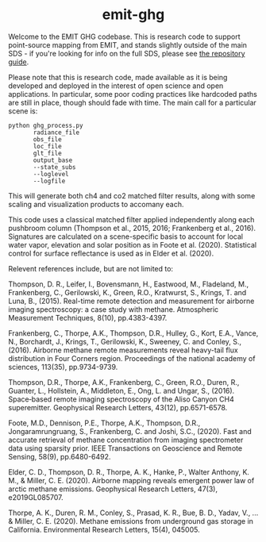 <h1 align="center"> emit-ghg </h1>

Welcome to the EMIT GHG codebase.  This is research code to support point-source mapping from EMIT, and stands slightly outside of the main SDS - if you're looking for info on the full SDS, please see [the repository guide](https://github.jpl.nasa.gov/emit-sds/emit-main/wiki/Repository-Guide).

Please note that this is research code, made available as it is being developed and deployed in the interest of open science and open applications.  In particular, some poor coding practices like hardcoded paths are still in place, though should fade with time.  The main call for a particular scene is:

```
python ghg_process.py 
       radiance_file
       obs_file
       loc_file
       glt_file
       output_base
       --state_subs  
       --loglevel
       --logfile
```

This will generate both ch4 and co2 matched filter results, along with some scaling and visualization products to accomany each. 

This code uses a classical matched filter applied independently along each pushbroom column (Thompson et al., 2015, 2016; Frankenberg et al., 2016).  Signatures are calculated on a scene-specific basis to account for local water vapor, elevation and solar position as in Foote et al. (2020). Statistical control for surface reflectance is used as in Elder et al. (2020).  

Relevent references include, but are not limited to:

Thompson, D. R., Leifer, I., Bovensmann, H., Eastwood, M., Fladeland, M., Frankenberg, C., Gerilowski, K., Green, R.O., Kratwurst, S., Krings, T. and Luna, B., (2015). Real-time remote detection and measurement for airborne imaging spectroscopy: a case study with methane. Atmospheric Measurement Techniques, 8(10), pp.4383-4397.

Frankenberg, C., Thorpe, A.K., Thompson, D.R., Hulley, G., Kort, E.A., Vance, N., Borchardt, J., Krings, T., Gerilowski, K., Sweeney, C. and Conley, S., (2016). Airborne methane remote measurements reveal heavy-tail flux distribution in Four Corners region. Proceedings of the national academy of sciences, 113(35), pp.9734-9739.

Thompson, D.R., Thorpe, A.K., Frankenberg, C., Green, R.O., Duren, R., Guanter, L., Hollstein, A., Middleton, E., Ong, L. and Ungar, S., (2016). Space‐based remote imaging spectroscopy of the Aliso Canyon CH4 superemitter. Geophysical Research Letters, 43(12), pp.6571-6578.

Foote, M.D., Dennison, P.E., Thorpe, A.K., Thompson, D.R., Jongaramrungruang, S., Frankenberg, C. and Joshi, S.C., (2020). Fast and accurate retrieval of methane concentration from imaging spectrometer data using sparsity prior. IEEE Transactions on Geoscience and Remote Sensing, 58(9), pp.6480-6492.

Elder, C. D., Thompson, D. R., Thorpe, A. K., Hanke, P., Walter Anthony, K. M., & Miller, C. E. (2020). Airborne mapping reveals emergent power law of arctic methane emissions. Geophysical Research Letters, 47(3), e2019GL085707.

Thorpe, A. K., Duren, R. M., Conley, S., Prasad, K. R., Bue, B. D., Yadav, V., ... & Miller, C. E. (2020). Methane emissions from underground gas storage in California. Environmental Research Letters, 15(4), 045005.




